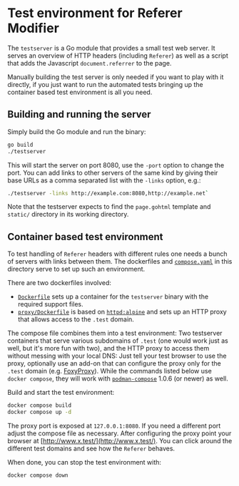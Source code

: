 # Test environment for Referer Modifier

The `testserver` is a Go module that provides a small test web
server. It serves an overview of HTTP headers (including `Referer`) as
well as a script that adds the Javascript `document.referrer` to the
page.

Manually building the test server is only needed if you want to play
with it directly, if you just want to run the automated tests bringing
up the container based test environment is all you need.

## Building and running the server

Simply build the Go module and run the binary:

```sh
go build
./testserver
```

This will start the server on port 8080, use the `-port` option to
change the port. You can add links to other servers of the same kind
by giving their base URLs as a comma separated list with the `-links`
option, e.g.:

```sh
./testserver -links http://example.com:8080,http://example.net`
```

Note that the testserver expects to find the `page.gohtml` template
and `static/` directory in its working directory.

## Container based test environment

To test handling of `Referer` headers with different rules one needs a
bunch of servers with links between them. The dockerfiles and
[`compose.yaml`](./compose.yaml) in this directory serve to set up
such an environment.

There are two dockerfiles involved:

* [`Dockerfile`](./Dockerfile) sets up a container for the
  `testserver` binary with the required support files.
* [`proxy/Dockerfile`](./proxy/Dockerfile) is based on
  [`httpd:alpine`](https://hub.docker.com/_/httpd) and sets up an HTTP
  proxy that allows access to the `.test` domain.

The compose file combines them into a test environment: Two testserver
containers that serve various subdomains of `.test` (one would work
just as well, but it's more fun with two), and the HTTP proxy to
access them without messing with your local DNS: Just tell your test
browser to use the proxy, optionally use an add-on that can configure
the proxy only for the `.test` domain
(e.g. [FoxyProxy](https://addons.mozilla.org/firefox/addon/foxyproxy-standard/)).
While the commands listed below use `docker compose`, they will work
with [`podman-compose`](https://github.com/containers/podman-compose)
1.0.6 (or newer) as well.

Build and start the test environment:

```sh
docker compose build
docker compose up -d
```

The proxy port is exposed at `127.0.0.1:8080`. If you need a different
port adjust the compose file as necessary. After configuring the proxy
point your browser at [http://www.x.test/](http://www.x.test/). You
can click around the different test domains and see how the `Referer`
behaves.

When done, you can stop the test environment with:

```sh
docker compose down
```
